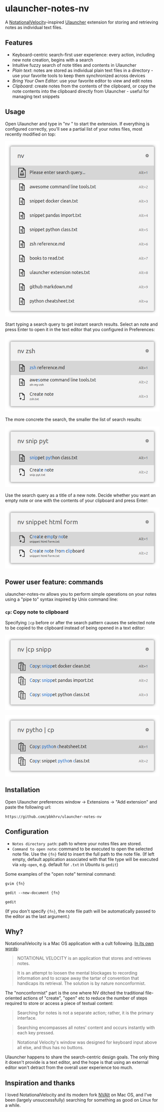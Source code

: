# ulauncher-notes-nv

A [NotationalVelocity](http://notational.net/)-inspired [Ulauncher](https://ulauncher.io/) extension for storing and retrieving notes as individual text files.


## Features

- Keyboard-centric search-first user experience: every action, including new note creation, begins with a search
- Intuitive fuzzy search of note titles and contents in Ulauncher
- *Plain text*: notes are stored as individual plain text files in a directory - use your favorite tools to keep them synchronized across devices
- *Bring Your Own Editor*: use your favorite editor to view and edit notes
- *Clipboard*: create notes from the contents of the clipboard, or copy the note contents into the clipboard directly from Ulauncher - useful for managing text snippets


## Usage

Open Ulauncher and type in "nv " to start the extension. If everything is configured correctly, you'll see a partial list of your notes files, most recently modified on top:

![All notes, no query](images/screenshots/empty-query.png)

Start typing a search query to get instant search results. Select an note and press Enter to open it in the text editor that you configured in Preferences:

![Query 1](images/screenshots/search-query1.png)

The more concrete the search, the smaller the list of search results:

![Query 2](images/screenshots/search-query2.png)

Use the search query as a title of a new note. Decide whether you want an empty note or one with the contents of your clipboard and press Enter:

![Create note](images/screenshots/create-note.png)


## Power user feature: commands

ulauncher-notes-nv allows you to perform simple operations on your notes using a "pipe to" syntax inspired by Unix command line:

### `cp`: Copy note to clipboard

Specifying `|cp` before or after the search pattern causes the selected note to be copied to the clipboard instead of being opened in a text editor:

![Copy note](images/screenshots/copy-note.png)

![Copy note](images/screenshots/copy-note2.png)


## Installation

Open Ulauncher preferences window -> Extensions -> "Add extension" and paste the following url:

```
https://github.com/pbkhrv/ulauncher-notes-nv
```


## Configuration

- `Notes directory path`: path to where your notes files are stored.
- `Command to open note`: command to be executed to open the selected note file. Use the `{fn}` field to insert the full path to the note file. (If left empty, default application associated with that file type will be executed via `xdg-open`, e.g. default for `.txt` in Ubuntu is `gedit`)

Some examples of the "open note" terminal command:
```
gvim {fn}
```

```
gedit --new-document {fn}
```

```
gedit
```

(If you don't specify `{fn}`, the note file path will be automatically passed to the editor as the last argument.)


## Why?

NotationalVelocity is a Mac OS application with a cult following. [In its own words](http://notational.net):

> NOTATIONAL VELOCITY is an application that stores and retrieves notes.

> It is an attempt to loosen the mental blockages to recording information and to scrape away the tartar of convention that handicaps its retrieval. The solution is by nature nonconformist.

The "nonconformist" part is the one where NV ditched the traditional file-oriented actions of "create", "open" etc to reduce the number of steps required to store or access a piece of textual content:

> Searching for notes is not a separate action; rather, it is the primary interface.

> Searching encompasses all notes' content and occurs instantly with each key pressed.

> Notational Velocity's window was designed for keyboard input above all else, and thus has no buttons.

Ulauncher happens to share the search-centric design goals. The only thing it doesn't provide is a text editor, and the hope is that using an external editor won't detract from the overall user experience too much.


## Inspiration and thanks

I loved NotationalVelocity and its modern fork [NVAlt](https://brettterpstra.com/projects/nvalt/) on Mac OS, and I've been (largely unsuccessfully) searching for something as good on Linux for a while.